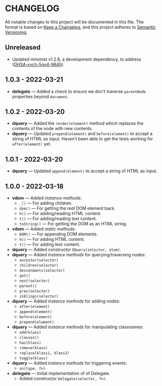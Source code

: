 # CHANGELOG

All notable changes to this project will be documented in this file. The format is based on [Keep a Changelog](https://keepachangelog.com/en/1.0.0/), and this project adheres to [Semantic Versioning](https://semver.org/spec/v2.0.0.html).

## Unreleased

* Updated minimist v1.2.6, a development dependency, to address ([GHSA-xvch-5gv4-984h](https://github.com/advisories/GHSA-xvch-5gv4-984h)).

## 1.0.3 - 2022-03-21

* **delegate** — Added a check to ensure we don't traverse `parentNode` properties beyond `document`.

## 1.0.2 - 2022-03-20

* **dquery** — Added the `render(element)` method which replaces the contents of the node with new contents.
* **dquery** — Updated `prepend(element)` and `before(element)` to accept a string of HTML as input. Haven't been able to get the tests working for `after(element)` yet.

## 1.0.1 - 2022-03-20

* **dquery** — Updated `append(element)` to accept a string of HTML as input.

## 1.0.0 - 2022-03-18

* **vdom** — Added _instance methods_:
    * `_()` — For adding children.
    * `dom()` — For getting the _real_ DOM element back.
    * `h()` — For adding/reading HTML content.
    * `t()` — For adding/reading text content.
    * `toString()` — For getting the DOM as an HTML string.
* **vdom** — Added _static methods_:
    * `DOM()` — For appending DOM elements.
    * `h()` — For adding HTML content.
    * `t()` — For adding text content.
* **dquery** — Added constructor `DQuery(selector, elem)`.
* **dquery** — Added _instance methods_ for querying/traversing nodes:
    * `ancestor(selector)`
    * `children(selector)`
    * `descendants(selector)`
    * `get()`
    * `next(selector)`
    * `parent()`
    * `prev(selector)`
    * `siblings(selector)`
* **dquery** — Added _instance methods_ for adding nodes:
    * `after(element)`
    * `append(element)`
    * `before(element)`
    * `prepend(element)`
* **dquery** — Added _instance methods_ for manipulating classnames:
    * `add(klass)`
    * `classes()`
    * `has(klass)`
    * `remove(klass)`
    * `replace(klass1, klass2)`
    * `toggle(klass)`
* **dquery** — Added _instance methods_ for triggering events:
    * `on(type, fn)`
* **delegate** — Initial implementation of of Delegate.
    * Added constructor `Delegate(selector, fn)`.
